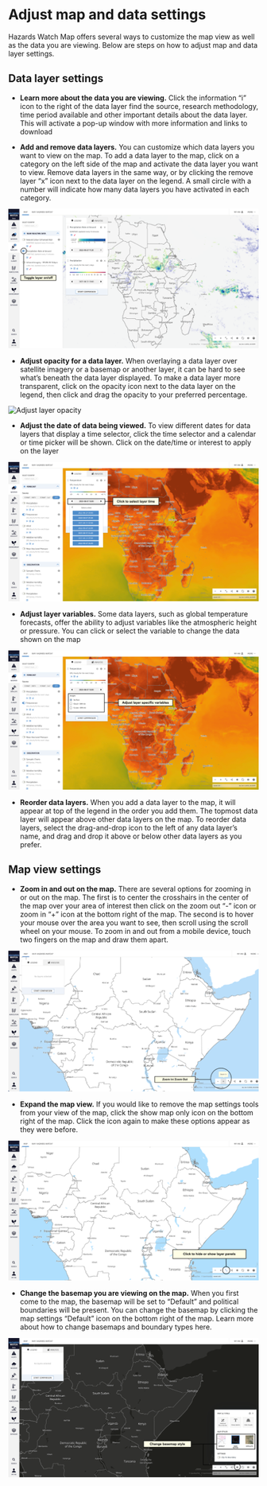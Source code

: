 # Adjust map and data settings

Hazards Watch Map offers several ways to customize the map view as well as the data you are viewing. Below are steps on how to adjust map and data layer settings.

## Data layer settings
- **Learn more about the data you are viewing.** Click the information “i” icon to the right of the data layer find the source, research methodology, time period available and other important details about the data layer. This will activate a pop-up window with more information and links to download


- **Add and remove data layers.** You can customize which data layers you want to view on the map. To add a data layer to the map, click on a category on the left side of the map and activate the data layer you want to view. Remove data layers in the same way, or by clicking the remove layer “x” icon next to the data layer on the legend. A small circle with a number will indicate how many data layers you have activated in each category.

![Toggle Layers](../_static/images/adjust-layer-settings/activate-layer.png)

- **Adjust opacity for a data layer.** When overlaying a data layer over satellite imagery or a basemap or another layer, it can be hard to see what’s beneath the data layer displayed. To make a data layer more transparent, click on the opacity icon next to the data layer on the legend, then click and drag the opacity to your preferred percentage.

![Adjust layer opacity](../_static/images/adjust-layer-settings/layer-opacity.png)


- **Adjust the date of data being viewed.** To view different dates for data layers that display a time selector, click the time selector and a calendar or time picker will be shown. Click on the date/time or interest to apply on the layer

![Adjust layer time](../_static/images/adjust-layer-settings/select-layer-time.png)


- **Adjust layer variables.** Some data layers, such as global temperature forecasts, offer the ability to adjust variables like the atmospheric height or pressure. You can click or select the variable to change the data shown on the map

![Adjust layer variable](../_static/images/adjust-layer-settings/adjust-layer-variables.png)

- **Reorder data layers.** When you add a data layer to the map, it will appear at top of the legend in the order you add them. The topmost data layer will appear above other data layers on the map. To reorder data layers, select the drag-and-drop icon to the left of any data layer’s name, and drag and drop it above or below other data layers as you prefer.


## Map view settings

- **Zoom in and out on the map.** There are several options for zooming in or out on the map. The first is to center the crosshairs in the center of the map over your area of interest then click on the zoom out “-” icon or zoom in “+” icon at the bottom right of the map. The second is to hover your mouse over the area you want to see, then scroll using the scroll wheel on your mouse. To zoom in and out from a mobile device, touch two fingers on the map and draw them apart.

![Zoom](../_static/images/adjust-layer-settings/zoom-settings.png)


- **Expand the map view.** If you would like to remove the map settings tools from your view of the map, click the show map only icon on the bottom right of the map. Click the icon again to make these options appear as they were before.

![Expand map view](../_static/images/adjust-layer-settings/expand-map-view.png)


- **Change the basemap you are viewing on the map.** When you first come to the map, the basemap will be set to “Default” and political boundaries will be present. You can change the basemap by clicking the map settings “Default” icon on the bottom right of the map. Learn more about how to change basemaps and boundary types here.

![Change basemap](../_static/images/adjust-layer-settings/change-basemap.png)
